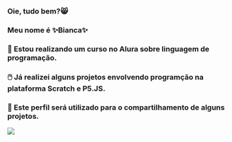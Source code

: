 ### Oie, tudo bem?😸

### Meu nome é ✨Bianca✨

### 🔭 Estou realizando um curso no Alura sobre linguagem de programação.
### 🖱️ Já realizei alguns projetos envolvendo programção na plataforma Scratch e P5.JS.
### 💬 Este perfil será utilizado para o compartilhamento de alguns projetos.
![](https://media1.tenor.com/m/uHqfwoa-ayIAAAAC/spongebob-squarepants-nickelodeon.gif)
<!--
**biancamabile/biancamabile** is a ✨ _special_ ✨ repository because its `README.md` (this file) appears on your GitHub profile.

Here are some ideas to get you started:

- 🔭 I’m currently working on ...
- 🌱 I’m currently learning ...
- 👯 I’m looking to collaborate on ...
- 🤔 I’m looking for help with ...
- 💬 Ask me about ...
- 📫 How to reach me: ...
- 😄 Pronouns: ...
- ⚡ Fun fact: ...
-->
